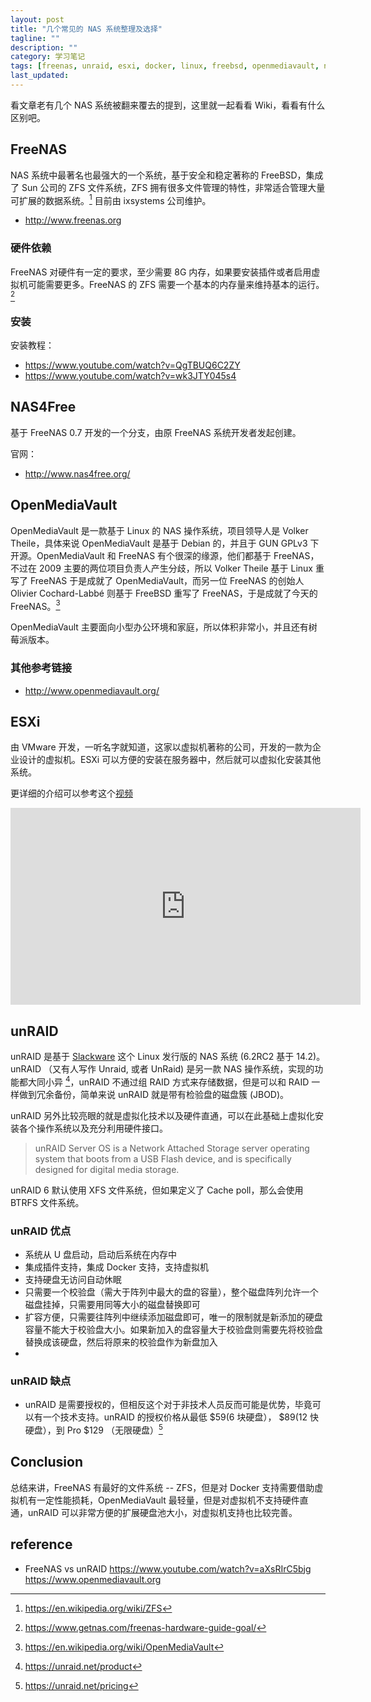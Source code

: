 ```yaml
---
layout: post
title: "几个常见的 NAS 系统整理及选择"
tagline: ""
description: ""
category: 学习笔记
tags: [freenas, unraid, esxi, docker, linux, freebsd, openmediavault, nas, ]
last_updated:
---
```


看文章老有几个 NAS 系统被翻来覆去的提到，这里就一起看看 Wiki，看看有什么区别吧。

## FreeNAS
NAS 系统中最著名也最强大的一个系统，基于安全和稳定著称的 FreeBSD，集成了 Sun 公司的 ZFS 文件系统，ZFS 拥有很多文件管理的特性，非常适合管理大量可扩展的数据系统。[^zfs] 目前由 ixsystems 公司维护。

- <http://www.freenas.org>

[^zfs]: <https://en.wikipedia.org/wiki/ZFS>

### 硬件依赖
FreeNAS 对硬件有一定的要求，至少需要 8G 内存，如果要安装插件或者启用虚拟机可能需要更多。FreeNAS 的 ZFS 需要一个基本的内存量来维持基本的运行。[^1]

[^1]: <https://www.getnas.com/freenas-hardware-guide-goal/>

### 安装

安装教程：

- <https://www.youtube.com/watch?v=QgTBUQ6C2ZY>
- <https://www.youtube.com/watch?v=wk3JTY045s4>

## NAS4Free
基于 FreeNAS 0.7 开发的一个分支，由原 FreeNAS 系统开发者发起创建。

官网：

- <http://www.nas4free.org/>

## OpenMediaVault
OpenMediaVault 是一款基于 Linux 的 NAS 操作系统，项目领导人是 Volker Theile，具体来说 OpenMediaVault 是基于 Debian 的，并且于 GUN GPLv3 下开源。OpenMediaVault 和 FreeNAS 有个很深的缘源，他们都基于 FreeNAS，不过在 2009 主要的两位项目负责人产生分歧，所以 Volker Theile 基于 Linux 重写了 FreeNAS 于是成就了 OpenMediaVault，而另一位 FreeNAS 的创始人 Olivier Cochard-Labbé 则基于 FreeBSD 重写了 FreeNAS，于是成就了今天的 FreeNAS。[^wiki]

[^wiki]: <https://en.wikipedia.org/wiki/OpenMediaVault>

OpenMediaVault 主要面向小型办公环境和家庭，所以体积非常小，并且还有树莓派版本。

### 其他参考链接

- <http://www.openmediavault.org/>

## ESXi
由 VMware 开发，一听名字就知道，这家以虚拟机著称的公司，开发的一款为企业设计的虚拟机。ESXi 可以方便的安装在服务器中，然后就可以虚拟化安装其他系统。

更详细的介绍可以参考这个[视频](https://www.youtube.com/watch?v=-Hltydu9PXk)

<iframe width="560" height="315" src="https://www.youtube.com/embed/-Hltydu9PXk" frameborder="0" allow="accelerometer; autoplay; encrypted-media; gyroscope; picture-in-picture" allowfullscreen></iframe>

## unRAID
unRAID 是基于 [Slackware](https://zh.wikipedia.org/wiki/Slackware) 这个 Linux 发行版的 NAS 系统 (6.2RC2 基于 14.2)。unRAID （又有人写作 Unraid, 或者 UnRaid) 是另一款 NAS 操作系统，实现的功能都大同小异 [^unraid]，unRAID 不通过组 RAID 方式来存储数据，但是可以和 RAID 一样做到冗余备份，简单来说 unRAID 就是带有检验盘的磁盘簇 (JBOD)。

unRAID 另外比较亮眼的就是虚拟化技术以及硬件直通，可以在此基础上虚拟化安装各个操作系统以及充分利用硬件接口。

> unRAID Server OS is a Network Attached Storage server operating system that boots from a USB Flash device, and is specifically designed for digital media storage.


unRAID 6 默认使用 XFS 文件系统，但如果定义了 Cache poll，那么会使用 BTRFS 文件系统。

### unRAID 优点

- 系统从 U 盘启动，启动后系统在内存中
- 集成插件支持，集成 Docker 支持，支持虚拟机
- 支持硬盘无访问自动休眠
- 只需要一个校验盘（需大于阵列中最大的盘的容量），整个磁盘阵列允许一个磁盘挂掉，只需要用同等大小的磁盘替换即可
- 扩容方便，只需要往阵列中继续添加磁盘即可，唯一的限制就是新添加的硬盘容量不能大于校验盘大小。如果新加入的盘容量大于校验盘则需要先将校验盘替换成该硬盘，然后将原来的校验盘作为新盘加入
-

### unRAID 缺点

- unRAID 是需要授权的，但相反这个对于非技术人员反而可能是优势，毕竟可以有一个技术支持。unRAID 的授权价格从最低 $59(6 块硬盘）， $89(12 快硬盘），到 Pro $129 （无限硬盘）[^price]


[^price]: <https://unraid.net/pricing>

[^unraid]: <https://unraid.net/product>

## Conclusion

总结来讲，FreeNAS 有最好的文件系统 -- ZFS，但是对 Docker 支持需要借助虚拟机有一定性能损耗，OpenMediaVault 最轻量，但是对虚拟机不支持硬件直通，unRAID 可以非常方便的扩展硬盘池大小，对虚拟机支持也比较完善。



## reference

- FreeNAS vs unRAID <https://www.youtube.com/watch?v=aXsRIrC5bjg>
https://www.openmediavault.org

